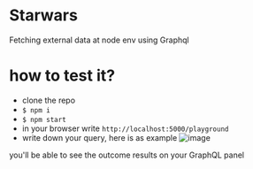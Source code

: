 # Starwars
Fetching external data at node env using Graphql


# how to test it?
- clone the repo
- `$ npm i`
- `$ npm start`
- in your browser write `http://localhost:5000/playground`
- write down your query, here is as example
![image](https://user-images.githubusercontent.com/56412800/109064832-8c6cc080-76f3-11eb-82cc-d8483c8b1441.png)

you'll be able to see the outcome results on your GraphQL panel
